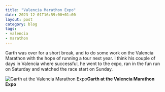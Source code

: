 ```yaml
---
title: "Valencia Marathon Expo"
date: 2023-12-01T16:59:00+01:00
layout: post
category: blog
tags:
- valencia
- marathon
---
```


Garth was over for a short break, and to do some work on the Valencia Marathon with the hope of running a tour next year. I think his couple of days in Valencia where successful, he went to the expo, ran in the fun run on Saturday and watched the race start on Sunday.
<!--more-->


 ![Garth at the Valencia Marathon Expo](/images/2023/2023-12-01-valencia-marathon-expo.jpg)**Garth at the Valencia Marathon Expo**
